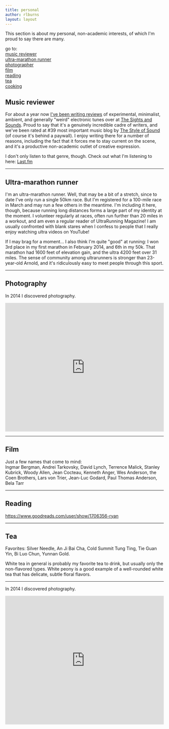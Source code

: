 ```yaml
---
title: personal
author: rlburns
layout: layout
---
```

This section is about my personal, non-academic interests, of which I'm proud to say there are many. 

go to:  
[music reviewer](#music)   
[ultra-marathon runner](#running)   
[photographer](#photo)   
[film](#film)   
[reading](#books)   
[tea](#tea)   
[cooking](#food)      

<a name="music"> </a>

## Music reviewer

For about a year now [I've been writing reviews](http://thesightsandsounds.com/author/burnsr77/) of experimental, minimalist, ambient, and generally "weird" electronic tunes over at [The Sights and Sounds](http://thesightsandsounds.com/). Proud to say that it's a genuinely incredible cadre of writers, and we've been rated at #39 most important music blog by [The Style of Sound](http://styleofsound.com/top-100-influential-music-blogs/) \(of course it's behind a paywall\). I enjoy writing there for a number of reasons, including the fact that it forces me to stay current on the scene, and it's a productive non-academic outlet of creative expression.

I don't only listen to that genre, though. Check out what I'm listening to here: [Last.fm](http://www.last.fm/user/east_west)


- - -

<a name="running"> </a>

## Ultra-marathon runner

I'm an ultra-marathon runner. Well, that may be a bit of a stretch, since to date I've only run a single 50km race. But I'm registered for a 100-mile race in March and may run a few others in the meantime. I'm including it here, though, because running long distances forms a large part of my identity at the moment. I volunteer regularly at races, often run further than 20 miles in a workout, and am even a regular reader of UltraRunning Magazine! I am usually confronted with blank stares when I confess to people that I really enjoy watching ultra videos on YouTube!    

If I may brag for a moment... I also think I'm quite "good" at running: I won 3rd place in my first marathon in February 2014, and 6th in my 50k. That marathon had 1600 feet of elevation gain, and the ultra 4200 feet over 31 miles. The sense of community among ultrarunners is stronger than 23-year-old Arnold, and it's ridiculously easy to meet people through this sport.


- - -

<a name="photo"> </a>

## Photography

In 2014 I discovered photography.   

<div style='position: relative; padding-bottom: 81%; height: 0; overflow: hidden;'><iframe id='iframe' src='http://flickrit.com/slideshowholder.php?height=80&size=big&speed=3&count=100&userId=129395368@N04&click=true&credit=1&theme=1&thumbnails=1&transition=0&layoutType=responsive&sort=0' scrolling='no' frameborder='0'style='width:100%; height:100%; position: absolute; top:0; left:0;' ></iframe></div>


- - -

<a name="film"> </a>

## Film

Just a few names that come to mind:  
Ingmar Bergman, Andrei Tarkovsky, David Lynch, Terrence Malick, Stanley Kubrick, Woody Allen, Jean Cocteau, Kenneth Anger, Wes Anderson, the Coen Brothers, Lars von Trier, Jean-Luc Godard, Paul Thomas Anderson, Bela Tarr


- - -

<a name="books"> </a>

## Reading

https://www.goodreads.com/user/show/1706356-ryan



- - -

<a name="tea"> </a>

## Tea

Favorites: Silver Needle, An Ji Bai Cha, Cold Summit Tung Ting, Tie Guan Yin, Bi Luo Chun, Yunnan Gold.

White tea in general is probably my favorite tea to drink, but usually only the non-flavored types. White peony is a good example of a well-rounded white tea that has delicate, subtle floral flavors. 



- - -

<a name="photo"> </a>

In 2014 I discovered photography.   

<div style='position: relative; padding-bottom: 81%; height: 0; overflow: hidden;'><iframe id='iframe' src='http://flickrit.com/slideshowholder.php?height=80&size=big&speed=3&count=100&userId=129395368@N04&click=true&credit=1&theme=1&thumbnails=1&transition=0&layoutType=responsive&sort=0' scrolling='no' frameborder='0'style='width:100%; height:100%; position: absolute; top:0; left:0;' ></iframe></div>


